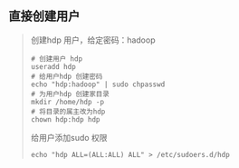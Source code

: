 





## 直接创建用户

> 创建hdp 用户，给定密码：hadoop
>
> ```shell
> # 创建用户 hdp
> useradd hdp
> # 给用户hdp 创建密码
> echo "hdp:hadoop" | sudo chpasswd
> # 为用户hdp 创建家目录
> mkdir /home/hdp -p
> # 将目录的属主改为hdp
> chown hdp:hdp hdp
> ```
>
> 给用户添加sudo 权限
>
> ```shell
> echo "hdp ALL=(ALL:ALL) ALL" > /etc/sudoers.d/hdp
> ```
>
> 